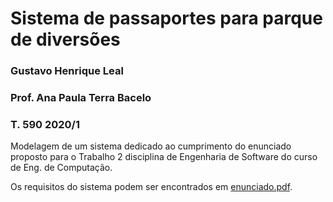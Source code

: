 # Sistema de passaportes para parque de diversões

### Gustavo Henrique Leal

### Prof. Ana Paula Terra Bacelo
### T. 590 2020/1

Modelagem de um sistema dedicado ao cumprimento do enunciado proposto para o Trabalho 2 disciplina de Engenharia de Software do curso de Eng. de Computação.

Os requisitos do sistema podem ser encontrados em [enunciado.pdf](https://github.com/gustavohleal/model_passaport_system/blob/master/enunciado.pdf).
